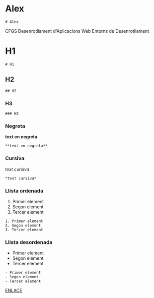
# Alex
`# Alex`

CFGS Desenrotllament d'Aplicacions Web
Entorns de Desenrotllament

# H1
`# H1`
## H2
`## H2`
### H3
`### H3`

### Negreta

**text en negreta**

`**text en negreta**`

### Cursiva

*text cursiva*

`*text cursiva*`


### Llista ordenada

1. Primer element
2. Segon element
3. Tercer element

```
1. Primer element
2. Segon element
3. Tercer element
```

### Llista desordenada

- Primer element
- Segon element
- Tercer element

```
- Primer element
- Segon element
- Tercer element
```

[ENLACE](https://github.com/AlexRosa16/AlexRosa16/blob/main/git.md)
